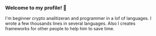 ### Welcome to my profile! 👋
I'm beginner crypto analitizeran and programmer in a lof of languages. I wrote a few thousands lines in several languages. Also I creates frameworks for other people to help him to save time.
